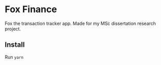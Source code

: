 # Fox Finance
Fox the transaction tracker app. 
Made for my MSc dissertation research project.
## Install
Run `yarn`
